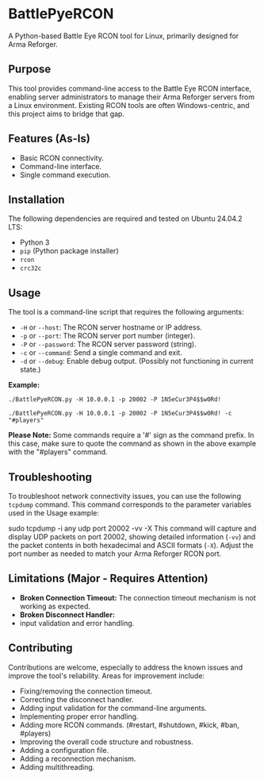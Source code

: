 # BattlePyeRCON

A Python-based Battle Eye RCON tool for Linux, primarily designed for Arma Reforger.

## Purpose

This tool provides command-line access to the Battle Eye RCON interface, enabling server administrators to manage their Arma Reforger servers from a Linux environment.  Existing RCON tools are often Windows-centric, and this project aims to bridge that gap.

## Features (As-Is)

* Basic RCON connectivity.
* Command-line interface.
* Single command execution.


## Installation

The following dependencies are required and tested on Ubuntu 24.04.2 LTS:

* Python 3
* `pip` (Python package installer)
* `rcon`
* `crc32c`

## Usage

The tool is a command-line script that requires the following arguments:

* `-H` or `--host`:  The RCON server hostname or IP address.
* `-p` or `--port`:  The RCON server port number (integer).
* `-P` or `--password`: The RCON server password (string).
* `-c` or `--command`: Send a single command and exit.
* `-d` or `--debug`: Enable debug output. (Possibly not functioning in current state.)

**Example:**
```
./BattlePyeRCON.py -H 10.0.0.1 -p 20002 -P 1N5eCur3P4$$w0Rd!
```
```
./BattlePyeRCON.py -H 10.0.0.1 -p 20002 -P 1N5eCur3P4$$w0Rd! -c "#players"
```

**Please Note:** Some commands require a '#' sign as the command prefix. In this case, make sure to quote the command as shown in the above example with the "#players" command.


## Troubleshooting

To troubleshoot network connectivity issues, you can use the following `tcpdump` command.  This command corresponds to the parameter variables used in the Usage example:

sudo tcpdump -i any udp port 20002 -vv -X
This command will capture and display UDP packets on port 20002, showing detailed information (`-vv`) and the packet contents in both hexadecimal and ASCII formats (`-X`).  Adjust the port number as needed to match your Arma Reforger RCON port.


## Limitations (Major - Requires Attention)

* **Broken Connection Timeout:** The connection timeout mechanism is not working as expected.
* **Broken Disconnect Handler:** 
* input validation and error handling.

## Contributing

Contributions are welcome, especially to address the known issues and improve the tool's reliability.  Areas for improvement include:

* Fixing/removing the connection timeout.
* Correcting the disconnect handler.
* Adding input validation for the command-line arguments.
* Implementing proper error handling.
* Adding more RCON commands. (#restart, #shutdown, #kick, #ban, #players)
* Improving the overall code structure and robustness.
* Adding a configuration file.
* Adding a reconnection mechanism.
* Adding multithreading.
